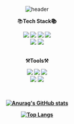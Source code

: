 <!--
**rudolfoss/rudolfoss** is a ✨ _special_ ✨ repository because its `README.md` (this file) appears on your GitHub profile.

Here are some ideas to get you started:

- 🔭 I’m currently working on ...
- 🌱 I’m currently learning ...
- 👯 I’m looking to collaborate on ...
- 🤔 I’m looking for help with ...
- 💬 Ask me about ...
- 📫 How to reach me: ...
- 😄 Pronouns: ...
- ⚡ Fun fact: ...
-->
<div align="center">

![header](https://capsule-render.vercel.app/api?type=waving&color=auto&height=300&section=header&text=rudolfoss%20github&fontSize=90)
</div>

<div align="center">

📚<b>Tech Stack📚
</div>

<div align="center">
	<img src="https://img.shields.io/badge/Swift-F05138?style=flat&logo=Swift&logoColor=white" />
	<img src="https://img.shields.io/badge/C-A8B9CC?style=flat&logo=C&logoColor=white" />
	<img src="https://img.shields.io/badge/C++-00599C?style=flat&logo=C++&logoColor=white" />
	<img src="https://img.shields.io/badge/Python-3776AB?style=flat&logo=Python&logoColor=white" />
  <br>
  <img src="https://img.shields.io/badge/OpenCV-5C3EE8?style=flat&logo=OpenCV&logoColor=white" />
	<img src="https://img.shields.io/badge/OpenGL-5586A4?style=flat&logo=OpenGL&logoColor=white" />

</div>
&ensp;
<div align="center">

⚒️<b>Tools⚒️
</div>

<div align="center">
	<img src="https://img.shields.io/badge/Xcode-147EFB?style=flat&logo=Xcode&logoColor=white" />
	<img src="https://img.shields.io/badge/GitHub-181717?style=flat&logo=Github&logoColor=white" />
	<img src="https://img.shields.io/badge/Visual Studio-5C2D91?style=flat&logo=Visual Studio&logoColor=white" />
  <br>
	<img src="https://img.shields.io/badge/PyCharm-000000?style=flat&logo=PyCharm&logoColor=white" />
 	<img src="https://img.shields.io/badge/Eclipse IDE-2C2255?style=flat&logo=Eclipse IDE&logoColor=white" />

</div>

&ensp;

<div align="center">

[![Anurag's GitHub stats](https://github-readme-stats.vercel.app/api?username=rudolfoss)](https://github.com/rudolfoss/github-readme-stats)

</div>


<div align="center">

[![Top Langs](https://github-readme-stats.vercel.app/api/top-langs/?username=rudolfoss&layout=compact)](https://github.com/rudolfoss/github-readme-stats)

</div>
